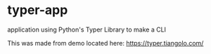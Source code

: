 # typer-app
application using Python's Typer Library to make a CLI

This was made from demo located here: https://typer.tiangolo.com/
